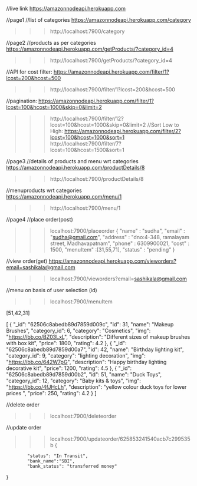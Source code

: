 //live link
https://amazonnodeapi.herokuapp.com


//page1
//list of categories
https://amazonnodeapi.herokuapp.com/category
>>>http://localhost:7900/category



//page2
//products as per categories
https://amazonnodeapi.herokuapp.com/getProducts/?category_id=4
>>>http://localhost:7900/getProducts/?category_id=4

//API for cost filter:
https://amazonnodeapi.herokuapp.com/filter/1?lcost=200&hcost=500
>>>http://localhost:7900/filter/1?lcost=200&hcost=500

//pagination:
https://amazonnodeapi.herokuapp.com/filter/1?lcost=100&hcost=1000&skip=0&limit=2
>>>http://localhost:7900/filter/12?lcost=100&hcost=1000&skip=0&limit=2
//Sort Low to High:
https://amazonnodeapi.herokuapp.com/filter/2?lcost=100&hcost=1000&sort=1
>>>http://localhost:7900/filter/7?lcost=100&hcost=1500&sort=1

//page3
//details of products and menu wrt categories
https://amazonnodeapi.herokuapp.com/productDetails/8
>>>http://localhost:7900/productDetails/8


//menuproducts wrt categories
https://amazonnodeapi.herokuapp.com/menu/1
>>>http://localhost:7900/menu/1


//page4
//place order(post)
>>>localhost:7900/placeorder
{
    "name" : "sudha",
    "email" : "sudha@gmail.com",
    "address" : "dno:4-348, ramalayam street, Madhavapatnam",
    "phone" : 6309900021,
    "cost" : 1500,
    "menuItem" :[31,55,71],
    "status" : "pending"
}



//view order(get)
https://amazonnodeapi.herokuapp.com/vieworders?email=sashikala@gmail.com
>>>localhost:7900/vieworders?email=sashikala@gmail.com


//menu on basis of user selection (id)
>>>localhost:7900/menuItem

[51,42,31]

[
    {
        "_id": "62506c8abedb89d7859d009c",
        "id": 31,
        "name": "Makeup Brushes",
        "category_id": 6,
        "category": "Cosmetics",
        "img": "https://ibb.co/BZ03LxL",
        "description": "Different sizes of makeup brushes with box kit",
        "price": 1800,
        "rating": 4.2
    },
    {
        "_id": "62506c8abedb89d7859d00a7",
        "id": 42,
        "name": "Birthday lighting kit",
        "category_id": 9,
        "category": "lighting decoration",
        "img": "https://ibb.co/642W7pG",
        "description": "Happy birthday lighting decorative kit",
        "price": 1200,
        "rating": 4.5
    },
    {
        "_id": "62506c8abedb89d7859d00b2",
        "id": 51,
        "name": "Duck Toys",
        "category_id": 12,
        "category": "Baby kits & toys",
        "img": "https://ibb.co/4fJHcLh",
        "description": "yellow colour duck toys for lower prices ",
        "price": 250,
        "rating": 4.2
    }
]


//delete order
>>>localhost:7900/deleteorder


//update order
>>>localhost:7900/updateorder/625853241540acb7c299535b
{
    
            "status": "In Transit",
            "bank_name":"SBI",
            "bank_status": "transferred money"
}